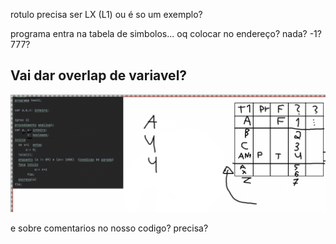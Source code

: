 rotulo precisa ser LX (L1) ou é so um exemplo?

programa entra na tabela de simbolos... oq colocar no endereço? nada? -1? 777?


## Vai dar overlap de variavel?
![Lulang](p1.png)


e sobre comentarios no nosso codigo? precisa?